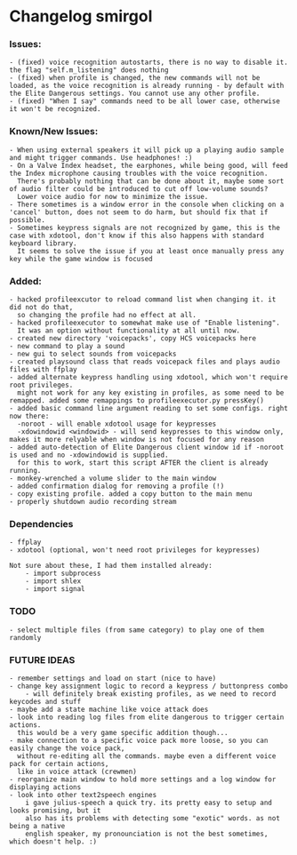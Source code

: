 # Changelog smirgol

### Issues:
	- (fixed) voice recognition autostarts, there is no way to disable it. the flag "self.m_listening" does nothing
	- (fixed) when profile is changed, the new commands will not be loaded, as the voice recognition is already running - by default with the Elite Dangerous settings. You cannot use any other profile.
	- (fixed) "When I say" commands need to be all lower case, otherwise it won't be recognized.

### Known/New Issues:
	- When using external speakers it will pick up a playing audio sample and might trigger commands. Use headphones! :)
	- On a Valve Index headset, the earphones, while being good, will feed the Index microphone causing troubles with the voice recognition.
	  There's probably nothing that can be done about it, maybe some sort of audio filter could be introduced to cut off low-volume sounds?
	  Lower voice audio for now to minimize the issue.
	- There sometimes is a window error in the console when clicking on a 'cancel' button, does not seem to do harm, but should fix that if possible.
	- Sometimes keypress signals are not recognized by game, this is the case with xdotool, don't know if this also happens with standard keyboard library.
	  It seems to solve the issue if you at least once manually press any key while the game window is focused

### Added:
	- hacked profileexcutor to reload command list when changing it. it did not do that,
	  so changing the profile had no effect at all.
	- hacked profileexecutor to somewhat make use of "Enable listening".
	  It was an option without functionality at all until now.
	- created new directory 'voicepacks', copy HCS voicepacks here
	- new command to play a sound
	- new gui to select sounds from voicepacks
	- created playsound class that reads voicepack files and plays audio files with ffplay
	- added alternate keypress handling using xdotool, which won't require root privileges.
	  might not work for any key existing in profiles, as some need to be remapped. added some remappings to profileexecutor.py pressKey()
	- added basic command line argument reading to set some configs. right now there:
	  -noroot - will enable xdotool usage for keypresses
	  -xdowindowid <windowid> - will send keypresses to this window only, makes it more relyable when window is not focused for any reason
	- added auto-detection of Elite Dangerous client window id if -noroot is used and no -xdowindowid is supplied.
	  for this to work, start this script AFTER the client is already running.
	- monkey-wrenched a volume slider to the main window
	- added confirmation dialog for removing a profile (!)
	- copy existing profile. added a copy button to the main menu
	- properly shutdown audio recording stream

### Dependencies
	- ffplay
	- xdotool (optional, won't need root privileges for keypresses)

	Not sure about these, I had them installed already:
		- import subprocess
		- import shlex
		- import signal

### TODO
	- select multiple files (from same category) to play one of them randomly

### FUTURE IDEAS
	- remember settings and load on start (nice to have)
	- change key assignment logic to record a keypress / buttonpress combo
		- will definitely break existing profiles, as we need to record keycodes and stuff
	- maybe add a state machine like voice attack does
	- look into reading log files from elite dangerous to trigger certain actions.
	  this would be a very game specific addition though...
	- make connection to a specific voice pack more loose, so you can easily change the voice pack,
	  without re-editing all the commands. maybe even a different voice pack for certain actions,
	  like in voice attack (crewmen)
	- reorganize main window to hold more settings and a log window for displaying actions
	- look into other text2speech engines
		i gave julius-speech a quick try. its pretty easy to setup and looks promising, but it
		also has its problems with detecting some "exotic" words. as not being a native
		english speaker, my pronounciation is not the best sometimes, which doesn't help. :)
